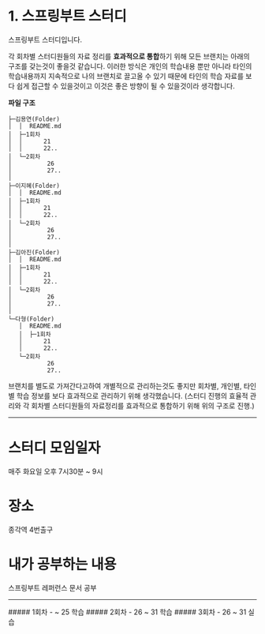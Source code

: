 # 1. 스프링부트 스터디 

스프링부트 스터디입니다.

각 회차별 스터디원들의 자료 정리를 **효과적으로 통합**하기 위해 모든 브랜치는 아래의 구조를 갖는것이 좋을것 같습니다. 이러한 방식은 개인의 학습내용 뿐만 아니라 타인의 학습내용까지 지속적으로 나의 브랜치로 끌고올 수 있기 때문에 타인의 학습 자료를 보다 쉽게 접근할 수 있을것이고 이것은 좋은 방향이 될 수 있을것이라 생각합니다.



**파일 구조**

```
├─김용연(Folder)
│  │  README.md
│  ├─1회차
│  │      21
│  │      22..
│  └─2회차
│          26
│          27..
│ 
├─이지혜(Folder)
│  │  README.md
│  ├─1회차
│  │      21
│  │      22..
│  └─2회차
│          26
│          27..
│ 
├─김아진(Folder)
│  │  README.md
│  ├─1회차
│  │      21
│  │      22..
│  └─2회차
│          26
│          27..
│ 
└─다형(Folder)
   │  README.md
   │  ├─1회차
   │      21
   │      22..
   └─2회차
           26
           27..
```



브랜치를 별도로 가져간다고하여 개별적으로 관리하는것도 좋지만 회차별, 개인별, 타인별 학습 정보를 보다 효과적으로 관리하기 위해 생각했습니다. (스터디 진행의 효율적 관리와 각 회차별 스터디원들의 자료정리를 효과적으로 통합하기 위해 위의 구조로 진행.)


<hr>


# 스터디 모임일자

매주 화요일 오후 7시30분 ~ 9시

# 장소

종각역 4번출구

# 내가 공부하는 내용

스프링부트 레퍼런스 문서 공부 


<hr>
##### 1회차 -    ~ 25 학습
##### 2회차 - 26 ~ 31 학습
##### 3회차 - 26 ~ 31 실습
